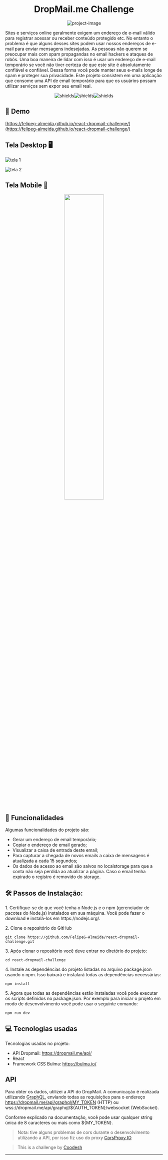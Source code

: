 <h1 align="center" id="title">DropMail.me Challenge</h1>

<p align="center"><img src="https://socialify.git.ci/FelipeG-Almeida/react-dropmail-challenge/image?font=Bitter&amp;language=1&amp;name=1&amp;owner=1&amp;pattern=Plus&amp;theme=Light" alt="project-image"></p>

<p id="description">Sites e serviços online geralmente exigem um endereço de e-mail válido para registrar acessar ou receber conteúdo protegido etc. No entanto o problema é que alguns desses sites podem usar nossos endereços de e-mail para enviar mensagens indesejadas. As pessoas não querem se preocupar mais com spam propagandas no email hackers e ataques de robôs. Uma boa maneira de lidar com isso é usar um endereço de e-mail temporário se você não tiver certeza de que este site é absolutamente confiável e confiável. Dessa forma você pode manter seus e-mails longe de spam e proteger sua privacidade. Este projeto consistem em uma aplicação que consome uma API de email temporário para que os usuários possam utilizar serviços sem expor seu email real.</p>

<p align="center"><img src="https://img.shields.io/badge/react-%2320232a.svg?style=for-the-badge&amp;logo=react&amp;logoColor=%2361DAFB" alt="shields"><img src="https://img.shields.io/badge/javascript-%23323330.svg?style=for-the-badge&amp;logo=javascript&amp;logoColor=%23F7DF1E" alt="shields"><img src="https://img.shields.io/badge/bulma-00D0B1?style=for-the-badge&amp;logo=bulma&amp;logoColor=white" alt="shields"></p>

<h2>🚀 Demo</h2>

[https://felipeg-almeida.github.io/react-dropmail-challenge/](https://felipeg-almeida.github.io/react-dropmail-challenge/)

<H2>Tela Desktop 🖥️</H2>

![tela 1](https://github.com/FelipeG-Almeida/react-dropmail-challenge/assets/73674044/a060eed6-2825-4c2a-a39f-fe4b7e85bd2d)

![tela 2](https://github.com/FelipeG-Almeida/react-dropmail-challenge/assets/73674044/420fb59a-3f41-4ef5-bae8-86c7ade79b9e)

<h2>Tela Mobile 📱</h2>

<p align="center">
  <kbd>
    <img width="50%" src="https://github.com/FelipeG-Almeida/react-dropmail-challenge/assets/73674044/a9a9cad7-2f0e-424a-ae4e-b56daefd0490" />
  </kbd>
</p>

  
<h2>🧐 Funcionalidades</h2>

Algumas funcionalidades do projeto são:

*   Gerar um endereço de email temporário;
*   Copiar o endereço de email gerado;
*   Visualizar a caixa de entrada deste email;
*   Para capturar a chegada de novos emails a caixa de mensagens é atualizada a cada 15 segundos;
*   Os dados de acesso ao email são salvos no localstorage para que a conta não seja perdida ao atualizar a página. Caso o email tenha expirado o registro é removido do storage.

<h2>🛠️ Passos de Instalação:</h2>

<p>1. Certifique-se de que você tenha o Node.js e o npm (gerenciador de pacotes do Node.js) instalados em sua máquina. Você pode fazer o download e instalá-los em https://nodejs.org/.</p>

<p>2. Clone o repositório do GitHub</p>

```
git clone https://github.com/FelipeG-Almeida/react-dropmail-challenge.git
```

<p>3. Após clonar o repositório você deve entrar no diretório do projeto:</p>

```
cd react-dropmail-challenge
```

<p>4. Instale as dependências do projeto listadas no arquivo package.json usando o npm. Isso baixará e instalará todas as dependências necessárias:</p>

```
npm install
```

<p>5. Agora que todas as dependências estão instaladas você pode executar os scripts definidos no package.json. Por exemplo para iniciar o projeto em modo de desenvolvimento você pode usar o seguinte comando:</p>

```
npm run dev
```

  
  
<h2>💻 Tecnologias usadas</h2>

Tecnologias usadas no projeto:

*   API Dropmail: https://dropmail.me/api/
*   React
*   Framework CSS Bulma: https://bulma.io/

<h2>API</h2>

Para obter os dados, utilizei a API do DropMail. A comunicação é realizada utilizando [GraphQL](https://graphql.org/), enviando todas as requisições para o endereço https://dropmail.me/api/graphql/MY_TOKEN (HTTP) ou wss://dropmail.me/api/graphql/${AUTH_TOKEN}/websocket (WebSocket).

Conforme explicado na documentação, você pode usar qualquer string única de 8 caracteres ou mais como ${MY_TOKEN}.

> Nota: tive alguns problemas de cors durante o desenvolvimento utilizando a API, por isso fiz uso do proxy [CorsProxy IO](https://corsproxy.io/)

>  This is a challenge by [Coodesh](https://coodesh.com/)


---
